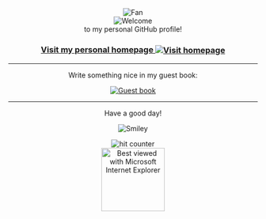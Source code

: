<div align="center">
<img src="https://github.com/MaxMcKinney/MaxMcKinney/raw/main/img/fan-1.gif" alt="Fan" align="center">
</div>

<div align="center">
<img src="https://github.com/MaxMcKinney/MaxMcKinney/raw/main/img/welcome-fire.gif" alt="Welcome" align="center">
</div>

<div align="center">
to my personal GitHub profile!
</div>

<h3 align="center">
<a href="https://maxmckinney.com">Visit my personal homepage
<img src="https://github.com/MaxMcKinney/MaxMcKinney/raw/main/img/website.gif" alt="Visit homepage" align="center">
</a>
</h3>

<hr>

<div align="center">
<p>Write something nice in my guest book:</p>
<a href="https://github.com/MaxMcKinney/MaxMcKinney/issues"><img src="https://github.com/MaxMcKinney/MaxMcKinney/raw/main/img/guestbook.gif" alt="Guest book" align="center"></a>
</div>

<hr>

<div align="center">
<p>Have a good day!</p>
<div>
<img src="https://github.com/MaxMcKinney/MaxMcKinney/raw/main/img/smile.gif" alt="Smiley" align="center">
</div>
</div>

<div align="center">
<p></p>
<img src="https://profile-counter.glitch.me/MaxMcKinney/count.svg" alt="hit counter" align="center">
</div>

<div align="center">
<img src="https://github.com/MaxMcKinney/MaxMcKinney/raw/main/img/ie.jpg" alt="Best viewed with Microsoft Internet Explorer" align="center" width="128">
</div>
